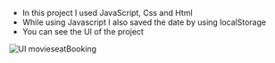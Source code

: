 * In this project I used JavaScript, Css and Html
* While using Javascript I also saved the date by using localStorage
* You can see the UI of the project


![UI movieseatBooking](https://user-images.githubusercontent.com/100119877/176028699-0bc6e0c8-a801-422b-8cf5-c96ef8d1eeda.png)


